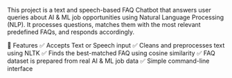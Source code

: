 This project is a text and speech-based FAQ Chatbot that answers user queries about AI & ML job opportunities using Natural Language Processing (NLP).
It processes questions, matches them with the most relevant predefined FAQs, and responds accordingly.

📌 Features
✅ Accepts Text or Speech input
✅ Cleans and preprocesses text using NLTK
✅ Finds the best-matched FAQ using cosine similarity
✅ FAQ dataset is prepared from real AI & ML job data
✅ Simple command-line interface